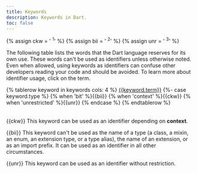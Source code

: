 ```yaml
---
title: Keywords
description: Keywords in Dart.
toc: false
---
```


{% assign ckw = '&nbsp;<sup>1</sup>' %}
{% assign bii = '&nbsp;<sup>2</sup>' %}
{% assign unr = '&nbsp;<sup>3</sup>' %}

The following table lists the words
that the Dart language reserves for its own use.
These words can't be used as identifiers unless otherwise noted.
Even when allowed, using keywords as identifiers can confuse other
developers reading your code and should be avoided.
To learn more about identifier usage, click on the term.

<table class="table table-striped">

{% tablerow keyword in keywords cols: 4 %}
<a href="{{keyword.link}}">{{keyword.term}}</a>
{%- case keyword.type %}
{% when 'bit' %}{{bii}}
{% when 'context' %}{{ckw}}
{% when 'unrestricted' %}{{unr}}
{% endcase %}
{% endtablerow %}
</table>

{{ckw}} This keyword can be used as an identifier
        depending on **context**.

{{bii}} This keyword can't be used as the name of a type
        (a class, a mixin, an enum, an extension type, or a type alias),
        the name of an extension, or as an import prefix.
        It can be used as an identifier in all other circumstances.

{{unr}} This keyword can be used as an identifier without restriction.
